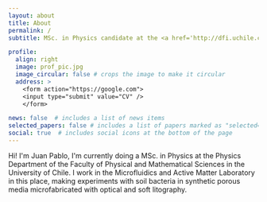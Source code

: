 ```yaml
---
layout: about
title: About
permalink: /
subtitle: MSc. in Physics candidate at the <a href='http://dfi.uchile.cl/'>Physics Department, Faculty of Physical and Mathematical Sciences, University of Chile</a> and <a href='https://activematter.dfi.uchile.cl/'>Millennium Nucleus Physics of Active Matter</a>.

profile:
  align: right
  image: prof_pic.jpg
  image_circular: false # crops the image to make it circular
  address: >
    <form action="https://google.com">
    <input type="submit" value="CV" />
    </form>

news: false  # includes a list of news items
selected_papers: false # includes a list of papers marked as "selected={true}"
social: true  # includes social icons at the bottom of the page
---
```

Hi! I'm Juan Pablo, I'm currently doing a MSc. in Physics at the Physics Department of the Faculty of Physical and Mathematical Sciences in the University of Chile. I work in the Microfluidics and Active Matter Laboratory in this place, making experiments with soil bacteria in synthetic porous media microfabricated with optical and soft litography.